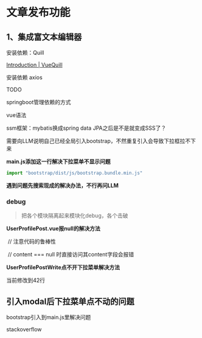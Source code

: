 # 文章发布功能

## 1、集成富文本编辑器

安装依赖：Quill

[Introduction | VueQuill](https://vueup.github.io/vue-quill/guide/)

安装依赖 axios



TODO

springboot管理依赖的方式

vue语法

ssm框架：mybatis换成spring data JPA之后是不是就变成SSS了？



需要向LLM说明自己已经全局引入bootstrap，不然重复引入会导致下拉框拉不下来

**main.js添加这一行解决下拉菜单不显示问题**

```javascript
import "bootstrap/dist/js/bootstrap.bundle.min.js"
```

**遇到问题先搜索现成的解决办法，不行再问LLM**



### debug

> 把各个模块隔离起来模块化debug，各个击破

**UserProfilePost.vue报null的解决方法**

​      // 注意代码的鲁棒性

​      // content === null 时直接访问其content字段会报错

**UserProfilePostWrite点不开下拉菜单解决方法**

当前修改到42行



## 引入modal后下拉菜单点不动的问题

bootstrap引入到main.js里解决问题

stackoverflow